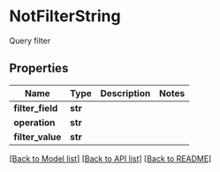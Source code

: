 # NotFilterString

Query filter
## Properties
Name | Type | Description | Notes
------------ | ------------- | ------------- | -------------
**filter_field** | **str** |  | 
**operation** | **str** |  | 
**filter_value** | **str** |  | 


[[Back to Model list]](../README.md#documentation-for-models) [[Back to API list]](../README.md#documentation-for-api-endpoints) [[Back to README]](../README.md)


